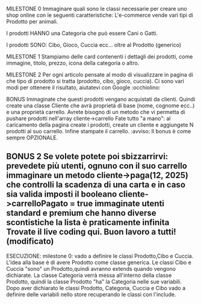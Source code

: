 
 MILESTONE 0
Immaginare quali sono le classi necessarie per creare uno shop online con le seguenti caratteristiche:
L'e-commerce vende vari tipi di Prodotto per animali.

I prodotti HANNO una Categoria che può essere Cani o Gatti.

I prodotti SONO: Cibo, Gioco, Cuccia ecc... oltre al Prodotto (generico)

 MILESTONE 1
Stampiamo delle card contenenti i dettagli dei prodotti, come immagine, titolo, prezzo, icona della categoria o altro.

 MILESTONE 2
Per ogni articolo pensate al modo di visualizzare in pagina di che tipo di prodotto si tratta (prodotto, cibo, gioco, cuccia). Ci sono vari modi per ottenere il risultato, aiutatevi con Google :occhiolino:

 BONUS
Immaginate che questi prodotti vengano acquistati da clienti.
Quindi create una classe Cliente che avrà proprietà di base (nome, cognome ecc..) e una proprietà carrello.
Avrete bisogno di un metodo che vi permetta di pushare prodotti nell'array cliente->carrello
Fate tutto "a mano": al caricamento della pagina create i prodotti, create un cliente e aggiungete N prodotti al suo carrello. Infine stampate il carrello.
:avviso: Il bonus è come sempre OPZIONALE.

 BONUS 2
Se volete potete poi sbizzarrirvi:
prevedete più utenti, ognuno con il suo carrello
immaginare un metodo cliente->paga(12, 2025) che controlli la scadenza di una carta e in caso sia valida imposti il booleano cliente->carrelloPagato = true
immaginate utenti standard e premium che hanno diverse scontistiche
la lista è praticamente infinita
Trovate il live coding qui.
Buon lavoro a tutti! (modificato) 
-----------------------
ESECUZIONE:
milestone 0:
vado a definire le classi Prodotto,Cibo e Cuccia.
L'idea alla base è di avere Prodotto come classe generica.
Le classi Cibo e Cuccia "sono" un Prodotto,quindi avranno extends quando vengono dichiarate.
La classe Categoria verrà messa all'interno della classe Prodotto, quindi la classe Prodotto "ha" la Categoria nelle sue variabili.
Dopo aver dichiarato le classi Prodotto, Categoria, Cuccia e Cibo vado a definire delle variabili nello store recuperando le classi con l'include.
